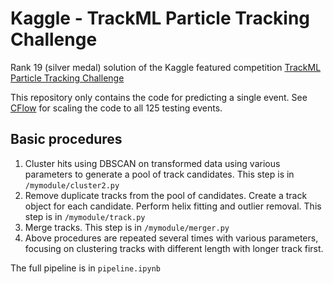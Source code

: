 # Kaggle - TrackML Particle Tracking Challenge
Rank 19 (silver medal) solution of the Kaggle featured competition [TrackML Particle Tracking Challenge](https://www.kaggle.com/c/trackml-particle-identification)

This repository only contains the code for predicting a single event. See [CFlow](https://github.com/liuxiao/CFlow) for scaling the code to all 125 testing events.

## Basic procedures
1. Cluster hits using DBSCAN on transformed data using various parameters to generate a pool of track candidates. This step is in `/mymodule/cluster2.py`
2. Remove duplicate tracks from the pool of candidates. Create a track object for each candidate. Perform helix fitting and outlier removal. This step is in `/mymodule/track.py`
3. Merge tracks. This step is in `/mymodule/merger.py`
4. Above procedures are repeated several times with various parameters, focusing on clustering tracks with different length with longer track first.

The full pipeline is in `pipeline.ipynb`
